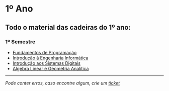 # 1º Ano
## Todo o material das cadeiras do 1º ano:
### 1º Semestre

- [Fundamentos de Programação](https://github.com/TiagoRG/uaveiro-leci/tree/master/1ano/fp)
- [Introdução à Engenharia Informática](https://github.com/TiagoRG/uaveiro-leci/tree/master/1ano/iei)
- [Introdução aos Sistemas Digitais](https://github.com/TiagoRG/uaveiro-leci/tree/master/1ano/isd)
- [Algebra Linear e Geometria Analítica](https://github.com/TiagoRG/uaveiro-leci/tree/master/1ano/alga)

---
*Pode conter erros, caso encontre algum, crie um* [*ticket*](https://github.com/TiagoRG/uaveiro-leci/issues/new)
